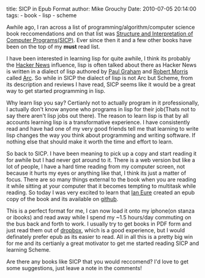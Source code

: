 title: SICP in Epub Format
author: Mike Grouchy
Date: 2010-07-05 20:14:00
tags:
    - book
    - lisp
    - scheme

Awhile ago, I ran across a list of programming/algorithm/computer
science book reccomendations and on that list was [Structure and Interpretation
of Computer Programs(SICP)](http://mitpress.mit.edu/sicp/). Ever since then it and a few other books have been
on the top of my <strong>must</strong> read list.

I have been interested in learning lisp for quite awhile, I think its probably the
 [Hacker News](http://news.ycombinator.com) influence, lisp is often talked
 about there as Hacker News is written in a dialect of lisp authored by
 [Paul Graham](http://paulgraham.com) and [Robert Morris](http://pdos.csail.mit.edu/~rtm/)
 called [Arc](http://arclanguage.org). So while in SICP the dialect of
 lisp is not Arc but Scheme, from its description and reviews I have read, SICP seems
 like it would be a great way to get started programming in lisp.

 Why learn lisp you say? Certianly not to actually program in it professionally, I
 actually don't know anyone who programs in lisp for their job(Thats not to say there
 aren't lisp jobs out there). The reason to learn lisp is that by all accounts learning
 lisp is a transformative experience. I have consistently read and have had one of my
 very good friends tell me that learning to write lisp changes the way you think about
 programming and writing software. If nothing else that should make it worth the
 time and effort to learn.

So back to SICP. I have been meaning to pick up a copy and start reading it for awhile
 but I had never got around to it. There is a web version but like a lot of people,
 I have a hard time reading from my computer screen, not because it hurts my eyes or
 anything like that, I think its just a matter of focus. There are so many things external
 to the book when you are reading it while sitting at your computer that it becomes tempting
 to multitask while reading. So today I was very excited to learn that [Ian Eure](http://twitter.com/ieure)
 created an epub copy of the book and its available on [github](http://github.com/ieure/sicp).

This is a perfect format for me, I can now load it onto my iphone(on stanza or ibooks)
 and read away while I spend my ~1.5 hours/day commuting on the bus back and forth to work.
 I usually try to get books in PDF form and just read them out of [dropbox](https://www.dropbox.com/referrals/NTE5Nzg0MTU5),
 which is a good experience, but I would definately prefer epub as its easier to read.
 All in all this is a pretty big win for me and its certianly a great motivator to
 get me started reading SICP and learning Scheme.

 Are there any books like SICP that you would reccomend? I'd love to get some suggestions,
 just leave a note in the comments!




